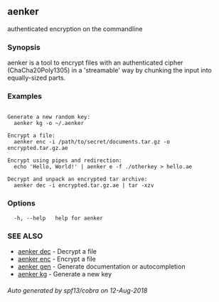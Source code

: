 ## aenker

authenticated encryption on the commandline

### Synopsis

aenker is a tool to encrypt files with an authenticated
cipher (ChaCha20Poly1305) in a 'streamable' way by chunking
the input into equally-sized parts.

### Examples

```

Generate a new random key:
  aenker kg -o ~/.aenker

Encrypt a file:
  aenker enc -i /path/to/secret/documents.tar.gz -o encrypted.tar.gz.ae

Encrypt using pipes and redirection:
  echo 'Hello, World!' | aenker e -f ./otherkey > hello.ae

Decrypt and unpack an encrypted tar archive:
  aenker dec -i encrypted.tar.gz.ae | tar -xzv
```

### Options

```
  -h, --help   help for aenker
```

### SEE ALSO

* [aenker dec](aenker_dec.md)	 - Decrypt a file
* [aenker enc](aenker_enc.md)	 - Encrypt a file
* [aenker gen](aenker_gen.md)	 - Generate documentation or autocompletion
* [aenker kg](aenker_kg.md)	 - Generate a new key

###### Auto generated by spf13/cobra on 12-Aug-2018
